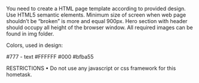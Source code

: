 You need to create a HTML page template according to provided design.
Use HTML5 semantic elements.
Minimum size of screen when web page shouldn’t be “broken” is more and equal 900px.
Hero section with header should occupy all height of the browser window.
All required images can be found in img folder.

Colors, used in design:

#777 - text
#FFFFFF
#000
#bfba55

RESTRICTIONS
•	Do not use any javascript or css framework for this hometask.
